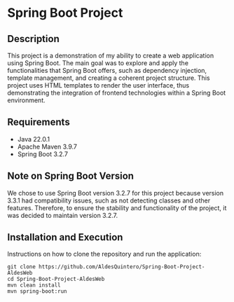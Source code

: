 # Spring Boot Project

## Description
This project is a demonstration of my ability to create a web application using Spring Boot. The main goal was to explore and apply the functionalities that Spring Boot offers, such as dependency injection, template management, and creating a coherent project structure. This project uses HTML templates to render the user interface, thus demonstrating the integration of frontend technologies within a Spring Boot environment.

## Requirements
- Java 22.0.1
- Apache Maven 3.9.7
- Spring Boot 3.2.7

## Note on Spring Boot Version
We chose to use Spring Boot version 3.2.7 for this project because version 3.3.1 had compatibility issues, such as not detecting classes and other features. Therefore, to ensure the stability and functionality of the project, it was decided to maintain version 3.2.7.

## Installation and Execution
Instructions on how to clone the repository and run the application:
```shell
git clone https://github.com/AldesQuintero/Spring-Boot-Project-AldesWeb
cd Spring-Boot-Project-AldesWeb
mvn clean install
mvn spring-boot:run
